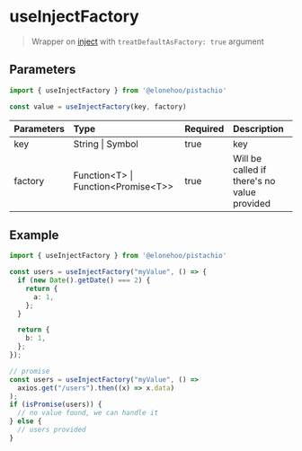 # useInjectFactory

> Wrapper on [inject](https://vuejs.org/api/composition-api-dependency-injection.html#inject) with `treatDefaultAsFactory: true` argument

## Parameters

```typescript
import { useInjectFactory } from '@elonehoo/pistachio'

const value = useInjectFactory(key, factory)
```

| Parameters | Type | Required | Description |
| :---------- | :---- | :-------- | :----------- |
| key |	String \| Symbol | true | key |
| factory |	Function\<T> \| Function\<Promise\<T>> | true | Will be called if there's no value provided |

## Example

```typescript
import { useInjectFactory } from '@elonehoo/pistachio'

const users = useInjectFactory("myValue", () => {
  if (new Date().getDate() === 2) {
    return {
      a: 1,
    };
  }

  return {
    b: 1,
  };
});

// promise
const users = useInjectFactory("myValue", () =>
  axios.get("/users").then((x) => x.data)
);
if (isPromise(users)) {
  // no value found, we can handle it
} else {
  // users provided
}
```
